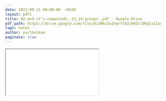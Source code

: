 ```yaml
---
date: 2021-09-11 00:00:00  +0530
layout: pdfs
title: H2-and-it’s-compounds-,13,14-groups-.pdf - Google Drive
pdf_path: https://drive.google.com/file/d/1NkcSw1hqrYt82iHHIxl0NgtziIaArXAh/preview?usp=sharing
tags: notes
author: parthnikam
paginate: true
---
```


<iframe class="embed-pdf" src="{{ page.pdf_path }}#toolbar=0" seamless="seamless" scrolling="no" style="overflow:hidden"></iframe>
